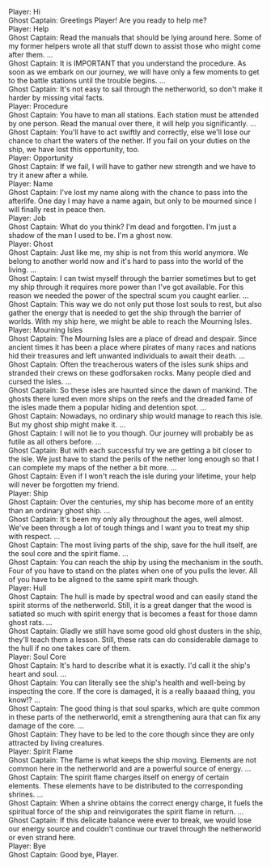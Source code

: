 Player: Hi  
Ghost Captain: Greetings Player! Are you ready to help me?  
Player: Help  
Ghost Captain: Read the manuals that should be lying around here. Some of my former helpers wrote all that stuff down to assist those who might come after them. ...  
Ghost Captain: It is IMPORTANT that you understand the procedure. As soon as we embark on our journey, we will have only a few moments to get to the battle stations until the trouble begins. ...  
Ghost Captain: It's not easy to sail through the netherworld, so don't make it harder by missing vital facts.  
Player: Procedure  
Ghost Captain: You have to man all stations. Each station must be attended by one person. Read the manual over there, it will help you significantly. ...  
Ghost Captain: You'll have to act swiftly and correctly, else we'll lose our chance to chart the waters of the nether. If you fail on your duties on the ship, we have lost this opportunity, too.  
Player: Opportunity  
Ghost Captain: If we fail, I will have to gather new strength and we have to try it anew after a while.  
Player: Name  
Ghost Captain: I've lost my name along with the chance to pass into the afterlife. One day I may have a name again, but only to be mourned since I will finally rest in peace then.  
Player: Job  
Ghost Captain: What do you think? I'm dead and forgotten. I'm just a shadow of the man I used to be. I'm a ghost now.  
Player: Ghost  
Ghost Captain: Just like me, my ship is not from this world anymore. We belong to another world now and it's hard to pass into the world of the living. ...  
Ghost Captain: I can twist myself through the barrier sometimes but to get my ship through it requires more power than I've got available. For this reason we needed the power of the spectral scum you caught earlier. ...  
Ghost Captain: This way we do not only put those lost souls to rest, but also gather the energy that is needed to get the ship through the barrier of worlds. With my ship here, we might be able to reach the Mourning Isles.  
Player: Mourning Isles  
Ghost Captain: The Mourning Isles are a place of dread and despair. Since ancient times it has been a place where pirates of many races and nations hid their treasures and left unwanted individuals to await their death. ...  
Ghost Captain: Often the treacherous waters of the isles sunk ships and stranded their crews on these godforsaken rocks. Many people died and cursed the isles. ...  
Ghost Captain: So these isles are haunted since the dawn of mankind. The ghosts there lured even more ships on the reefs and the dreaded fame of the isles made them a popular hiding and detention spot. ...  
Ghost Captain: Nowadays, no ordinary ship would manage to reach this isle. But my ghost ship might make it. ...  
Ghost Captain: I will not lie to you though. Our journey will probably be as futile as all others before. ...  
Ghost Captain: But with each successful try we are getting a bit closer to the isle. We just have to stand the perils of the nether long enough so that I can complete my maps of the nether a bit more. ...  
Ghost Captain: Even if I won't reach the isle during your lifetime, your help will never be forgotten my friend.  
Player: Ship  
Ghost Captain: Over the centuries, my ship has become more of an entity than an ordinary ghost ship. ...  
Ghost Captain: It's been my only ally throughout the ages, well almost. We've been through a lot of tough things and I want you to treat my ship with respect. ...  
Ghost Captain: The most living parts of the ship, save for the hull itself, are the soul core and the spirit flame. ...  
Ghost Captain: You can reach the ship by using the mechanism in the south. Four of you have to stand on the plates when one of you pulls the lever. All of you have to be aligned to the same spirit mark though.  
Player: Hull  
Ghost Captain: The hull is made by spectral wood and can easily stand the spirit storms of the netherworld. Still, it is a great danger that the wood is satiated so much with spirit energy that is becomes a feast for those damn ghost rats. ...  
Ghost Captain: Gladly we still have some good old ghost dusters in the ship, they'll teach them a lesson. Still, these rats can do considerable damage to the hull if no one takes care of them.  
Player: Soul Core  
Ghost Captain: It's hard to describe what it is exactly. I'd call it the ship's heart and soul. ...  
Ghost Captain: You can literally see the ship's health and well-being by inspecting the core. If the core is damaged, it is a really baaaad thing, you know!? ...  
Ghost Captain: The good thing is that soul sparks, which are quite common in these parts of the netherworld, emit a strengthening aura that can fix any damage of the core. ...  
Ghost Captain: They have to be led to the core though since they are only attracted by living creatures.  
Player: Spirit Flame  
Ghost Captain: The flame is what keeps the ship moving. Elements are not common here in the netherworld and are a powerful source of energy. ...  
Ghost Captain: The spirit flame charges itself on energy of certain elements. These elements have to be distributed to the corresponding shrines. ...  
Ghost Captain: When a shrine obtains the correct energy charge, it fuels the spiritual force of the ship and reinvigorates the spirit flame in return. ...  
Ghost Captain: If this delicate balance were ever to break, we would lose our energy source and couldn't continue our travel through the netherworld or even strand here.  
Player: Bye  
Ghost Captain: Good bye, Player.  
